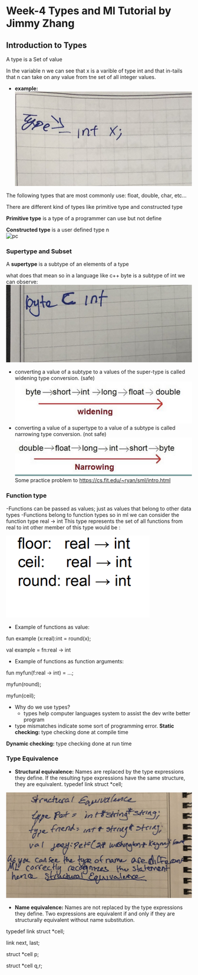 # Week-4 Types and Ml Tutorial by Jimmy Zhang
## Introduction to Types
A type is a Set of value 

In the variable n we can see that x is a varible of type int and that in-tails that n can take on any value from tne set of all integer values.
- **example:**   ![int](int.JPG)

The following types that are most commonly use: float, double, char, etc...

There are different kind of types like primitive type and constructed type

**Primitive type** is a type of a programmer can use but not define

**Constructed type** is a user defined type n      
  ![pc](pc.JPG)
### Supertype and Subset
A **supertype** is a subtype of an elements of a type 

what does that mean so in a language like c++ byte is a subtype of int 
we can observe:
  ![subset](subset.JPG)
- converting a value of a subtype to a values of the super-type is
called widening type conversion. (safe)
 ![widen](widen.png)
- converting a value of a supertype to a value of a subtype is
called narrowing type conversion. (not safe)
 ![narrow](narrow.png)
Some practice problem to https://cs.fit.edu/~ryan/sml/intro.html

### Function type 
-Functions can be passed as values; just as values that belong to other data types
-Functions belong to function types
so in ml we can consider the function type real → int
This type represents the set of all functions from real to int
other member of this type would be :

  ![function](function.png)

- Example of functions as value:

fun example (x:real):int = round(x);

val example = fn:real -> int

- Example of functions as function arguments:

fun myfun(f:real -> int) = …;

myfun(round);

myfun(ceil);

- Why do we use types?
  - types help computer languages system to assist the dev write better program 
- type mismatches indicate some sort of programming error.
**Static checking:** type checking done at compile time

**Dynamic checking:** type checking done at run time

### Type Equivalence 
- **Structural equivalence:** Names are replaced by the type expressions they define. If the resulting type expressions have the same structure, they are equivalent.
typedef link struct *cell;

 ![struct](struct.JPG)
 
- **Name equivalence:** Names are not replaced by the type expressions they define. Two expressions are equivalent if and only if they are structurally equivalent without name substitution.

typedef link struct *cell;

link next, last;

struct *cell p;

struct *cell q,r;


